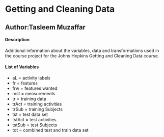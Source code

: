 # Getting and Cleaning Data

## Author:Tasleem Muzaffar


#### Description

Additional information about the variables, data and transformations used in the course project for the Johns Hopkins Getting and Cleaning Data course.

#### List of Variables

- aL = activity labels
- fr = features
- frw = features wanted
- mst = measurements
- tr = training data
- trAct = training activities
- trSub = training Subjects
- tst = test data set
- tstAct = test activities
- tstSub = test Subjects
- tot = combined test and train data set
 

